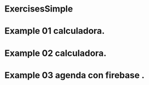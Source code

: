 # ExercisesSimple
# Example 01 calculadora.
# Example 02 calculadora.
# Example 03 agenda con firebase .
